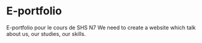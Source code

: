# E-portfolio
E-portfolio pour le cours de SHS N7
We need to create a website which talk about us, our studies, our skills. 
